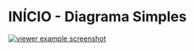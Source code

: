 # INÍCIO - Diagrama Simples

[![viewer example screenshot](./diagram_kamila.svg)](https://cdn.statically.io/gh/giseldo/chatbot_BTA_BPMN_to_AIML/0bede169/exemplos%20aula/Diagrama%20-%20Aluno%20-%20Tarefa%202%20-%20Camila/diagram_kamila.svg)
